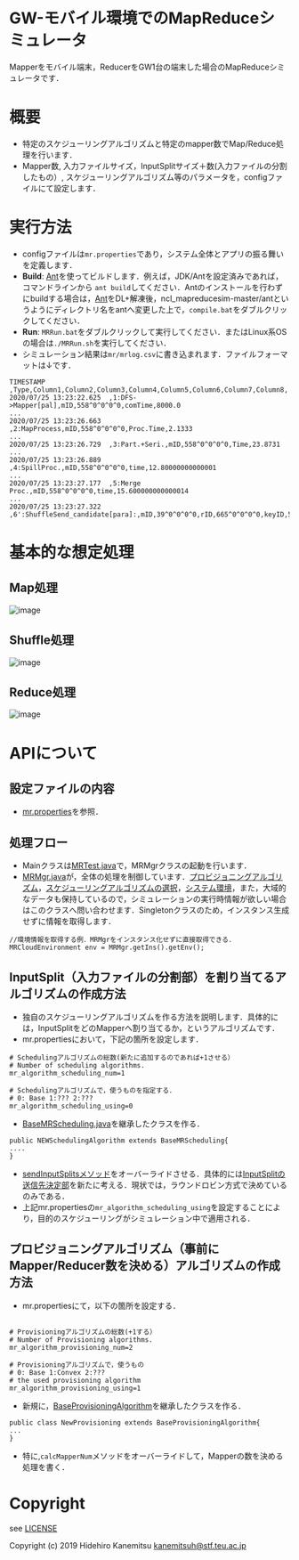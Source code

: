 # GW-モバイル環境でのMapReduceシミュレータ
Mapperをモバイル端末，ReducerをGW1台の端末した場合のMapReduceシミュレータです．

# 概要
- 特定のスケジューリングアルゴリズムと特定のmapper数でMap/Reduce処理を行います．
- Mapper数, 入力ファイルサイズ，InputSplitサイズ＋数(入力ファイルの分割したもの）, スケジューリングアルゴリズム等のパラメータを，configファイルにて設定します．
# 実行方法
- configファイルは`mr.properties`であり，システム全体とアプリの振る舞いを定義します． 
- **Build**: [Ant](https://dlcdn.apache.org//ant/binaries/apache-ant-1.9.16-bin.zip)を使ってビルドします．例えば，JDK/Antを設定済みであれば，コマンドラインから `ant build`してください．Antのインストールを行わずにbuildする場合は，[Ant](https://dlcdn.apache.org//ant/binaries/apache-ant-1.9.16-bin.zip)をDL+解凍後，ncl_mapreducesim-master/antというようにディレクトリ名をantへ変更した上で，`compile.bat`をダブルクリックしてください．
- **Run**: `MRRun.bat`をダブルクリックして実行してください．またはLinux系OSの場合は`./MRRun.sh`を実行してください．
- シミュレーション結果は`mr/mrlog.csv`に書き込まれます．ファイルフォーマットは↓です．
~~~
TIMESTAMP ,Type,Column1,Column2,Column3,Column4,Column5,Column6,Column7,Column8,
2020/07/25 13:23:22.625  ,1:DFS->Mapper[pal],mID,558^0^0^0^0,comTime,8000.0
...
2020/07/25 13:23:26.663  ,2:MapProcess,mID,558^0^0^0^0,Proc.Time,2.1333
...
2020/07/25 13:23:26.729  ,3:Part.+Seri.,mID,558^0^0^0^0,Time,23.8731
...
2020/07/25 13:23:26.889  ,4:SpillProc.,mID,558^0^0^0^0,time,12.80000000000001
...
2020/07/25 13:23:27.177  ,5:Merge Proc.,mID,558^0^0^0^0,time,15.600000000000014
...
2020/07/25 13:23:27.322  ,6':ShuffleSend_candidate[para]:,mID,39^0^0^0^0,rID,665^0^0^0^0,keyID,58,comTime,0.0
~~~
# 基本的な想定処理
## Map処理
![image](https://user-images.githubusercontent.com/4952618/226114580-4a6e75aa-8bdd-46cd-aaf8-293781eb81e5.png)
## Shuffle処理
![image](https://user-images.githubusercontent.com/4952618/226114614-bcc7e397-5edd-4887-8d4a-1a2fc1d5fd84.png)
## Reduce処理
![image](https://user-images.githubusercontent.com/4952618/226114641-0b758873-fc6b-42ae-90b8-8b6b0cc37b0e.png)

# APIについて
## 設定ファイルの内容
- [mr.properties](https://github.com/ncl-teu/ncl_mapreducesim/blob/mobile/mr.properties)を参照．
## 処理フロー
- Mainクラスは[MRTest.java](https://github.com/ncl-teu/ncl_mapreducesim/blob/mobile/src/net/gripps/cloud/mapreduce/main/MRTest.java)で，MRMgrクラスの起動を行います．
- [MRMgr.java](https://github.com/ncl-teu/ncl_mapreducesim/blob/mobile/src/net/gripps/cloud/mapreduce/MRMgr.java)が，全体の処理を制御しています．[プロビジョニングアルゴリズム](https://github.com/ncl-teu/ncl_mapreducesim/blob/mobile/src/net/gripps/cloud/mapreduce/MRMgr.java#L93)，[スケジューリングアルゴリズムの選択](https://github.com/ncl-teu/ncl_mapreducesim/blob/mobile/src/net/gripps/cloud/mapreduce/MRMgr.java#L87)，[システム環境](https://github.com/ncl-teu/ncl_mapreducesim/blob/mobile/src/net/gripps/cloud/mapreduce/MRMgr.java#L83)，また，大域的なデータも保持しているので，シミュレーションの実行時情報が欲しい場合はこのクラスへ問い合わせます．Singletonクラスのため，インスタンス生成せずに情報を取得します．
~~~
//環境情報を取得する例．MRMgrをインスタンス化せずに直接取得できる．
MRCloudEnvironment env = MRMgr.getIns().getEnv();
~~~
## InputSplit（入力ファイルの分割部）を割り当てるアルゴリズムの作成方法
- 独自のスケジューリングアルゴリズムを作る方法を説明します．具体的には，InputSplitをどのMapperへ割り当てるか，というアルゴリズムです．
- mr.propertiesにおいて，下記の箇所を設定します．
~~~
# Schedulingアルゴリズムの総数(新たに追加するのであれば+1させる）
# Number of scheduling algorithms.
mr_algorithm_scheduling_num=1

# Schedulingアルゴリズムで，使うものを指定する．
# 0: Base 1:??? 2:???
mr_algorithm_scheduling_using=0
~~~

- [BaseMRScheduling.java](https://github.com/ncl-teu/ncl_mapreducesim/blob/mobile/src/net/gripps/cloud/mapreduce/scheduling/BaseMRScheduling.java)を継承したクラスを作る．
~~~
public NEWSchedulingAlgorithm extends BaseMRScheduling{
....
}
~~~

- [sendInputSplitsメソッド](https://github.com/ncl-teu/ncl_mapreducesim/blob/mobile/src/net/gripps/cloud/mapreduce/scheduling/BaseMRScheduling.java#L29)をオーバーライドさせる．具体的には[InputSplitの送信先決定部](https://github.com/ncl-teu/ncl_mapreducesim/blob/mobile/src/net/gripps/cloud/mapreduce/scheduling/BaseMRScheduling.java#L61)を新たに考える．現状では，ラウンドロビン方式で決めているのみである．
- 上記mr.propertiesの`mr_algorithm_scheduling_using`を設定することにより，目的のスケジューリングがシミュレーション中で適用される．

## プロビジョニングアルゴリズム（事前にMapper/Reducer数を決める）アルゴリズムの作成方法
- mr.propertiesにて，以下の箇所を設定する．
~~~

# Provisioningアルゴリズムの総数(+1する）
# Number of Provisioning algorithms.
mr_algorithm_provisioning_num=2

# Provisioningアルゴリズムで，使うもの
# 0: Base 1:Convex 2:???
# the used provisioning algorithm
mr_algorithm_provisioning_using=1
~~~
- 新規に，[BaseProvisioningAlgorithm](https://github.com/ncl-teu/ncl_mapreducesim/blob/mobile/src/net/gripps/cloud/mapreduce/provisioning/BaseProvisioningAlgorithm.java)を継承したクラスを作る．
~~~
public class NewProvisioning extends BaseProvisioningAlgorithm{
...
}
~~~
- 特に,`calcMapperNum`メソッドをオーバーライドして，Mapperの数を決める処理を書く．
# Copyright

see [LICENSE](https://github.com/ncl-teu/ncl_mapreducesim/blob/mobile/LICENSE)

Copyright (c) 2019 Hidehiro Kanemitsu <kanemitsuh@stf.teu.ac.jp>
